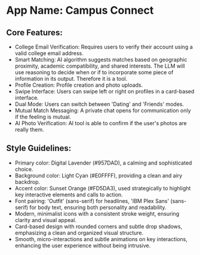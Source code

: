 # **App Name**: Campus Connect

## Core Features:

- College Email Verification: Requires users to verify their account using a valid college email address.
- Smart Matching: AI algorithm suggests matches based on geographic proximity, academic compatibility, and shared interests. The LLM will use reasoning to decide when or if to incorporate some piece of information in its output. Therefore it is a tool.
- Profile Creation: Profile creation and photo uploads.
- Swipe Interface: Users can swipe left or right on profiles in a card-based interface.
- Dual Mode: Users can switch between 'Dating' and 'Friends' modes.
- Mutual Match Messaging: A private chat opens for communication only if the feeling is mutual.
- AI Photo Verification: AI tool is able to confirm if the user's photos are really them.

## Style Guidelines:

- Primary color: Digital Lavender (#957DAD), a calming and sophisticated choice.
- Background color: Light Cyan (#E0FFFF), providing a clean and airy backdrop.
- Accent color: Sunset Orange (#FD5DA3), used strategically to highlight key interactive elements and calls to action.
- Font pairing: 'Outfit' (sans-serif) for headlines, 'IBM Plex Sans' (sans-serif) for body text, ensuring both personality and readability.
- Modern, minimalist icons with a consistent stroke weight, ensuring clarity and visual appeal.
- Card-based design with rounded corners and subtle drop shadows, emphasizing a clean and organized visual structure.
- Smooth, micro-interactions and subtle animations on key interactions, enhancing the user experience without being intrusive.